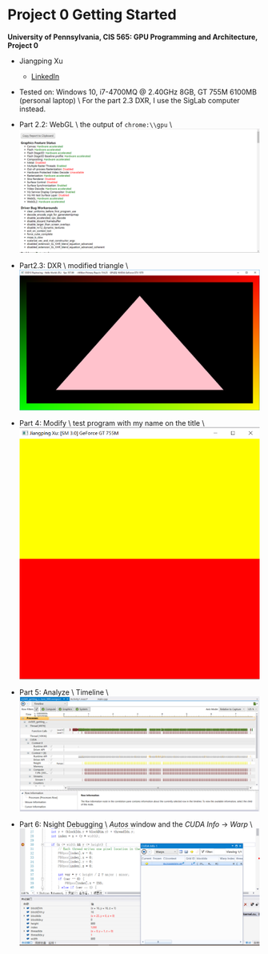 Project 0 Getting Started
====================

**University of Pennsylvania, CIS 565: GPU Programming and Architecture, Project 0**

* Jiangping Xu
  * [LinkedIn](https://www.linkedin.com/in/jiangping-xu-365b19134/)
* Tested on: Windows 10, i7-4700MQ @ 2.40GHz 8GB, GT 755M 6100MB (personal laptop) \\
            For the part 2.3 DXR, I use the SigLab computer instead.

* Part 2.2: WebGL \\
the output of `chrome:\\gpu` \\
![](images/Chrome_GPU.png)

* Part2.3: DXR \\
modified triangle \\
![](images/DXR_Triangle.png)

* Part 4: Modify \\
test program with my name on the title \\
![](images/CudaTest.png)

* Part 5: Analyze \\
Timeline \\
![](images/timeline.png)

* Part 6: Nsight Debugging \\
*Autos* window and the *CUDA Info* -> *Warp* \\
![](images/debugging.png)


